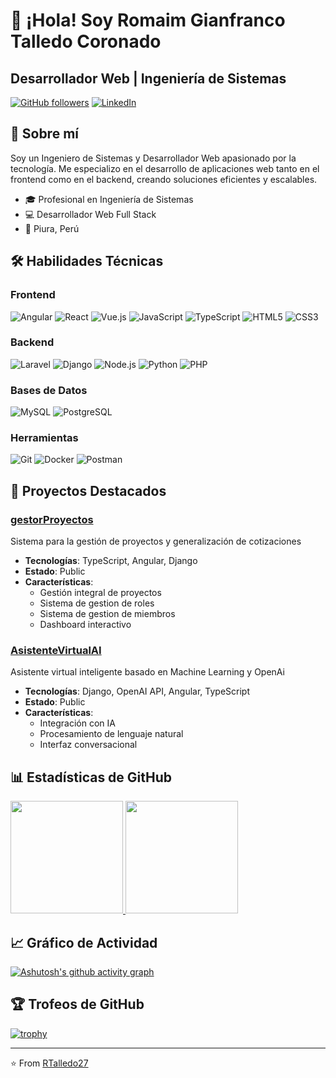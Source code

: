 # 👋 ¡Hola! Soy Romaim Gianfranco Talledo Coronado

## Desarrollador Web | Ingeniería de Sistemas

[![GitHub followers](https://img.shields.io/github/followers/RTalledo27?label=Follow&style=social)](https://github.com/RTalledo27)
[![LinkedIn](https://img.shields.io/badge/LinkedIn-0077B5?style=for-the-badge&logo=linkedin&logoColor=white)](https://www.linkedin.com/in/rtalledo27/)

## 🚀 Sobre mí

Soy un Ingeniero de Sistemas y Desarrollador Web apasionado por la tecnología. Me especializo en el desarrollo de aplicaciones web tanto en el frontend como en el backend, creando soluciones eficientes y escalables.

- 🎓 Profesional en Ingeniería de Sistemas
- 💻 Desarrollador Web Full Stack
- 📍 Piura, Perú

## 🛠️ Habilidades Técnicas

### Frontend
![Angular](https://img.shields.io/badge/Angular-DD0031?style=for-the-badge&logo=angular&logoColor=white)
![React](https://img.shields.io/badge/React-20232A?style=for-the-badge&logo=react&logoColor=61DAFB)
![Vue.js](https://img.shields.io/badge/Vue.js-35495E?style=for-the-badge&logo=vue.js&logoColor=4FC08D)
![JavaScript](https://img.shields.io/badge/JavaScript-F7DF1E?style=for-the-badge&logo=javascript&logoColor=black)
![TypeScript](https://img.shields.io/badge/TypeScript-007ACC?style=for-the-badge&logo=typescript&logoColor=white)
![HTML5](https://img.shields.io/badge/HTML5-E34F26?style=for-the-badge&logo=html5&logoColor=white)
![CSS3](https://img.shields.io/badge/CSS3-1572B6?style=for-the-badge&logo=css3&logoColor=white)

### Backend
![Laravel](https://img.shields.io/badge/Laravel-FF2D20?style=for-the-badge&logo=laravel&logoColor=white)
![Django](https://img.shields.io/badge/Django-092E20?style=for-the-badge&logo=django&logoColor=white)
![Node.js](https://img.shields.io/badge/Node.js-43853D?style=for-the-badge&logo=node.js&logoColor=white)
![Python](https://img.shields.io/badge/Python-3776AB?style=for-the-badge&logo=python&logoColor=white)
![PHP](https://img.shields.io/badge/PHP-777BB4?style=for-the-badge&logo=php&logoColor=white)

### Bases de Datos
![MySQL](https://img.shields.io/badge/MySQL-005C84?style=for-the-badge&logo=mysql&logoColor=white)
![PostgreSQL](https://img.shields.io/badge/PostgreSQL-316192?style=for-the-badge&logo=postgresql&logoColor=white)

### Herramientas
![Git](https://img.shields.io/badge/Git-F05032?style=for-the-badge&logo=git&logoColor=white)
![Docker](https://img.shields.io/badge/Docker-2CA5E0?style=for-the-badge&logo=docker&logoColor=white)
![Postman](https://img.shields.io/badge/Postman-FF6C37?style=for-the-badge&logo=postman&logoColor=white)


## 🌟 Proyectos Destacados

### [gestorProyectos](https://github.com/RTalledo27/gestorProyectos)
Sistema para la gestión de proyectos y generalización de cotizaciones
- **Tecnologías**: TypeScript, Angular, Django
- **Estado**: Public
- **Características**: 
  - Gestión integral de proyectos
  - Sistema de gestion de roles
  - Sistema de gestion de miembros
  - Dashboard interactivo

### [AsistenteVirtualAI](https://github.com/RTalledo27/AsistenteVirtualAI)
Asistente virtual inteligente basado en Machine Learning y OpenAi
- **Tecnologías**: Django, OpenAI API, Angular, TypeScript
- **Estado**: Public
- **Características**:
  - Integración con IA
  - Procesamiento de lenguaje natural
  - Interfaz conversacional

## 📊 Estadísticas de GitHub

<a href="https://github.com/RTalledo27">
  <img height="180em" src="https://github-readme-stats.vercel.app/api?username=RTalledo27&show_icons=true&theme=radical&include_all_commits=true&count_private=true"/>
  <img height="180em" src="https://github-readme-stats.vercel.app/api/top-langs/?username=RTalledo27&layout=compact&langs_count=7&theme=radical"/>
</a>

## 📈 Gráfico de Actividad

[![Ashutosh's github activity graph](https://github-readme-activity-graph.cyclic.app/graph?username=RTalledo27&theme=react-dark)](https://github.com/ashutosh00710/github-readme-activity-graph)

## 🏆 Trofeos de GitHub

[![trophy](https://github-profile-trophy.vercel.app/?username=RTalledo27&theme=onedark)](https://github.com/ryo-ma/github-profile-trophy)

---

⭐️ From [RTalledo27](https://github.com/RTalledo27)
